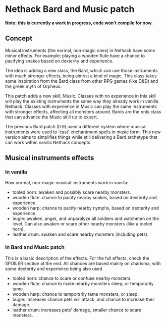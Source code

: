 # Nethack Bard and Music patch

**Note: this is currently a work in progress, code won't compile for now.**

## Concept

Musical instruments (the normal, non-magic ones) in Nethack have some minor effects. For example: playing a wooden flute have a chance to pacifying snakes based on dexterity and experience.

The idea is adding a new class, the Bard, which can use those instruments with much stronger effects, being almost a kind of magic. This class takes some inspiration from the Bard class from other RPG games (like D&D) and the greek myth of Orpheus.

This patch adds a new skill, Music. Classes with no experience in this skill will play the existing instruments the same way they already work in vanilla Nethack. Classes with experience in Music can play the same instruments with stronger effects, affecting all monsters around. Bards are the only class that can advance the Music skill up to expert.

The previous Bard patch (0.9) used a different system where musical instruments were used to 'cast' enchantment spells in music form. This new version aims to simplifies things while still delivering a Bard archetype that can work within vanilla Nethack concepts.

## Musical instruments effects
### In vanilla
How normal, non-magic musical instruments work in vanilla:
- tooled horn: awaken and possibly scare nearby monsters.
- wooden flute: chance to pacify nearby snakes, based on dexterity and experience.
- wooden harp: chance to pacify nearby nymphs, based on dexterity and experience.
- bugle: awaken, anger, and unparalyze all soldiers and watchmen on the level. Can also awaken or scare other nearby monsters (like a tooled horn).
- leather drum: awaken and scare nearby monsters (including pets).

### In Bard and Music patch
This is a basic description of the effects. For the full effects, check the SPOILER section at the end.
All chances are based mainly on charisma, with some dexterity and experience being also used.
- tooled horn: chance to scare or confuse nearby monsters.
- wooden flute: chance to make nearby monsters sleep, or temporarily tame.
- wooden harp: chance to temporarily tame monsters, or sleep.
- bugle: increases chance pets will attack, and chance to increase their damage.
- leather drum: increases pets' damage, smaller chance to scare monsters.
